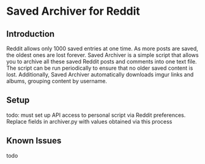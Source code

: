 # Saved Archiver for Reddit
## Introduction
Reddit allows only 1000 saved entries at one time. As more posts are saved, the oldest ones are lost forever. 
Saved Archiver is a simple script that allows you to archive all these saved Reddit posts and comments into 
one text file. The script can be run periodically to ensure that no older saved content is lost.
Additionally, Saved Archiver automatically downloads imgur links and albums, grouping content by username.
## Setup
todo: must set up API access to personal script via Reddit preferences. Replace fields in archiver.py with
values obtained via this process
## Known Issues
todo
